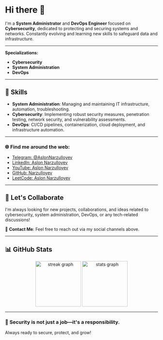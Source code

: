 # Hi there 👋

I'm a **System Administrator** and **DevOps Engineer** focused on **Cybersecurity**, dedicated to protecting and securing systems and networks. Constantly evolving and learning new skills to safeguard data and infrastructure.

---

**Specializations:**

- **Cybersecurity**
- **System Administration**
- **DevOps**

---

## 🔧 **Skills**

- **System Administration**: Managing and maintaining IT infrastructure, automation, troubleshooting.
- **Cybersecurity**: Implementing robust security measures, penetration testing, network security, and vulnerability assessments.
- **DevOps**: CI/CD pipelines, containerization, cloud deployment, and infrastructure automation.

---

### 🌐 **Find me around the web:**

- [Telegram: @AslonNarzulloyev](https://t.me/AslonNarzulloyev)
- [LinkedIn: Aslon Narzulloyev](https://www.linkedin.com/in/aslon-narzulloyev-578228238/)
- [YouTube: Aslon Narzulloyev](https://www.youtube.com/@aslonnarzulloyev)
- [GitHub: Narzulloyev](https://github.com/Narzulloyev)
- [LeetCode: Aslon Narzulloyev](https://leetcode.com/u/aslonnarzulloyev920/)

---

## 🚀 **Let's Collaborate**

I'm always looking for new projects, collaborations, and ideas related to cybersecurity, system administration, DevOps, or any tech-related discussions!

📧 **Contact Me**: Feel free to reach out via my social channels above.

---

## 📊 **GitHub Stats**

<div align="center">
  <!-- Streak stats -->
  <img src="https://streak-stats.demolab.com?user=Narzulloyev&locale=en&mode=daily&theme=dracula&hide_border=false&border_radius=5" height="150" alt="streak graph"  />
  
  <!-- Overall stats -->
  <img src="https://github-readme-stats.vercel.app/api?username=Narzulloyev&hide_title=false&hide_rank=false&show_icons=true&include_all_commits=true&count_private=true&disable_animations=false&theme=dracula&locale=en&hide_border=false" height="150" alt="stats graph"  />
</div>

---
### 🔐 **Security is not just a job—it's a responsibility.**

Always ready to secure, protect, and grow!
